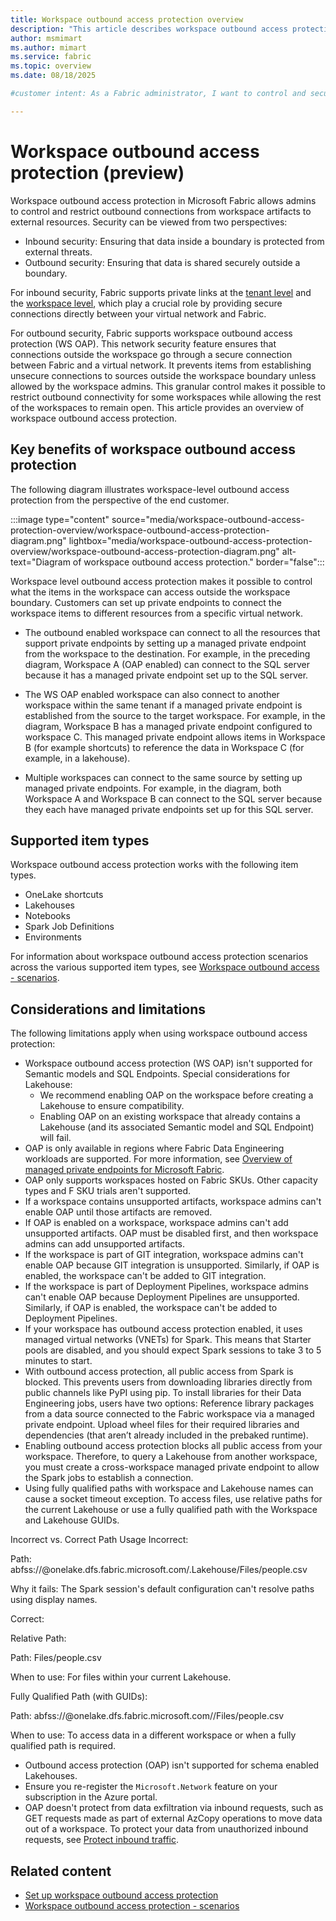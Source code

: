 ```yaml
---
title: Workspace outbound access protection overview
description: "This article describes workspace outbound access protection in Microsoft Fabric."
author: msmimart
ms.author: mimart
ms.service: fabric
ms.topic: overview
ms.date: 08/18/2025

#customer intent: As a Fabric administrator, I want to control and secure outbound connections from workspace artifacts so that I can protect organizational data and ensure compliance with security policies.

---
```


# Workspace outbound access protection (preview)

Workspace outbound access protection in Microsoft Fabric allows admins to control and restrict outbound connections from workspace artifacts to external resources. Security can be viewed from two perspectives:

* Inbound security: Ensuring that data inside a boundary is protected from external threats.
* Outbound security: Ensuring that data is shared securely outside a boundary.

For inbound security, Fabric supports private links at the [tenant level](security-private-links-overview.md) and the [workspace level](security-workspace-level-private-links-overview.md), which play a crucial role by providing secure connections directly between your virtual network and Fabric.

For outbound security, Fabric supports workspace outbound access protection (WS OAP). This network security feature ensures that connections outside the workspace go through a secure connection between Fabric and a virtual network. It prevents items from establishing unsecure connections to sources outside the workspace boundary unless allowed by the workspace admins. This granular control makes it possible to restrict outbound connectivity for some workspaces while allowing the rest of the workspaces to remain open. This article provides an overview of workspace outbound access protection. 

## Key benefits of workspace outbound access protection

The following diagram illustrates workspace-level outbound access protection from the perspective of the end customer.

:::image type="content" source="media/workspace-outbound-access-protection-overview/workspace-outbound-access-protection-diagram.png" lightbox="media/workspace-outbound-access-protection-overview/workspace-outbound-access-protection-diagram.png" alt-text="Diagram of workspace outbound access protection." border="false":::

Workspace level outbound access protection makes it possible to control what the items in the workspace can access outside the workspace boundary. Customers can set up private endpoints to connect the workspace items to different resources from a specific virtual network.

* The outbound enabled workspace can connect to all the resources that support private endpoints by setting up a managed private endpoint from the workspace to the destination. For example, in the preceding diagram, Workspace A (OAP enabled) can connect to the SQL server because it has a managed private endpoint set up to the SQL server.

* The WS OAP enabled workspace can also connect to another workspace within the same tenant if a managed private endpoint is established from the source to the target workspace. For example, in the diagram, Workspace B has a managed private endpoint configured to workspace C. This managed private endpoint allows items in Workspace B (for example shortcuts) to reference the data in Workspace C (for example, in a lakehouse).

* Multiple workspaces can connect to the same source by setting up managed private endpoints. For example, in the diagram, both Workspace A and Workspace B can connect to the SQL server because they each have managed private endpoints set up for this SQL server.

## Supported item types

Workspace outbound access protection works with the following item types.

* OneLake shortcuts
* Lakehouses
* Notebooks
* Spark Job Definitions
* Environments

For information about workspace outbound access protection scenarios across the various supported item types, see [Workspace outbound access - scenarios](./workspace-outbound-access-protection-scenarios.md).

## Considerations and limitations


The following limitations apply when using workspace outbound access protection:

* Workspace outbound access protection (WS OAP) isn't supported for Semantic models and SQL Endpoints. Special considerations for Lakehouse:
   * We recommend enabling OAP on the workspace before creating a Lakehouse to ensure compatibility.
   * Enabling OAP on an existing workspace that already contains a Lakehouse (and its associated Semantic model and SQL Endpoint) will fail.
* OAP is only available in regions where Fabric Data Engineering workloads are supported. For more information, see [Overview of managed private endpoints for Microsoft Fabric](security-managed-private-endpoints-overview.md#limitations-and-considerations).
* OAP only supports workspaces hosted on Fabric SKUs. Other capacity types and F SKU trials aren't supported.
* If a workspace contains unsupported artifacts, workspace admins can't enable OAP until those artifacts are removed.
* If OAP is enabled on a workspace, workspace admins can't add unsupported artifacts. OAP must be disabled first, and then workspace admins can add unsupported artifacts.
* If the workspace is part of GIT integration, workspace admins can't enable OAP because GIT integration is unsupported. Similarly, if OAP is enabled, the workspace can't be added to GIT integration.
* If the workspace is part of Deployment Pipelines, workspace admins can't enable OAP because Deployment Pipelines are unsupported. Similarly, if OAP is enabled, the workspace can't be added to Deployment Pipelines.
* If your workspace has outbound access protection enabled, it uses managed virtual networks (VNETs) for Spark. This means that Starter pools are disabled, and you should expect Spark sessions to take 3 to 5 minutes to start.
* With outbound access protection, all public access from Spark is blocked. This prevents users from downloading libraries directly from public channels like PyPI using pip.
To install libraries for their Data Engineering jobs, users have two options:
Reference library packages from a data source connected to the Fabric workspace via a managed private endpoint.
Upload wheel files for their required libraries and dependencies (that aren’t already included in the prebaked runtime).
* Enabling outbound access protection blocks all public access from your workspace. Therefore, to query a Lakehouse from another workspace, you must create a cross-workspace managed private endpoint to allow the Spark jobs to establish a connection.
* Using fully qualified paths with workspace and Lakehouse names can cause a socket timeout exception. To access files, use relative paths for the current Lakehouse or use a fully qualified path with the Workspace and Lakehouse GUIDs.

Incorrect vs. Correct Path Usage
Incorrect:

Path: abfss://<YourWorkspace>@onelake.dfs.fabric.microsoft.com/<YourLakehouse>.Lakehouse/Files/people.csv

Why it fails: The Spark session's default configuration can't resolve paths using display names.

Correct:

Relative Path:

Path: Files/people.csv

When to use: For files within your current Lakehouse.

Fully Qualified Path (with GUIDs):

Path: abfss://<YourWorkspaceID>@onelake.dfs.fabric.microsoft.com/<YourLakehouseID>/Files/people.csv

When to use: To access data in a different workspace or when a fully qualified path is required.
* Outbound access protection (OAP) isn't supported for schema enabled Lakehouses.
* Ensure you re-register the `Microsoft.Network` feature on your subscription in the Azure portal.
* OAP doesn't protect from data exfiltration via inbound requests, such as GET requests made as part of external AzCopy operations to move data out of a workspace.  To protect your data from unauthorized inbound requests, see [Protect inbound traffic](protect-inbound-traffic.md).


## Related content

- [Set up workspace outbound access protection](./workspace-outbound-access-protection-set-up.md)
- [Workspace outbound access protection - scenarios](./workspace-outbound-access-protection-scenarios.md)
